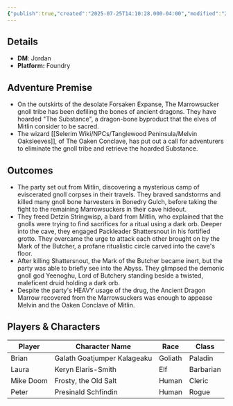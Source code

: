 ```yaml
---
{"publish":true,"created":"2025-07-25T14:10:28.000-04:00","modified":"2025-07-27T17:15:15.606-04:00","published":"2025-07-27T17:15:15.606-04:00","cssclasses":"","DM":"Jordan","Players":["Brian","Laura","Mike Doom","Peter"],"Platform":"Foundry"}
---
```


## Details
- **DM**: Jordan
- **Platform:** Foundry

## Adventure Premise
- On the outskirts of the desolate Forsaken Expanse, The Marrowsucker gnoll tribe has been defiling the bones of ancient dragons. They have hoarded "The Substance", a dragon-bone byproduct that the elves of Mitlin consider to be sacred.
- The wizard [[Selerim Wiki/NPCs/Tanglewood Peninsula/Melvin Oaksleeves]], of The Oaken Conclave, has put out a call for adventurers to eliminate the gnoll tribe and retrieve the hoarded Substance.

## Outcomes
- The party set out from Mitlin, discovering a mysterious camp of eviscerated gnoll corpses in their travels. They braved sandstorms and killed many gnoll bone harvesters in Bonedry Gulch, before taking the fight to the remaining Marrowsuckers in their cave hideout.
- They freed Detzin Stringwisp, a bard from Mitlin, who explained that the gnolls were trying to find sacrifices for a ritual using a dark orb. Deeper into the cave, they engaged Packleader Shattersnout in his fortified grotto. They overcame the urge to attack each other brought on by the Mark of the Butcher, a profane ritualistic circle carved into the cave's floor.
- After killing Shattersnout, the Mark of the Butcher became inert, but the party was able to briefly see into the Abyss. They glimpsed the demonic gnoll god Yeenoghu, Lord of Butchery standing beside a twisted, maleficent druid holding a dark orb.
- Despite the party's HEAVY usage of the drug, the Ancient Dragon Marrow recovered from the Marrowsuckers was enough to appease Melvin and the Oaken Conclave of Mitlin.

## Players & Characters
| Player              | Character Name              | Race    | Class     |
| ------------------- | --------------------------- | ------- | --------- |
| Brian | Galath Goatjumper Kalageaku | Goliath | Paladin   |
| Laura | Keryn Elaris-Smith          | Elf     | Barbarian |
| Mike Doom | Frosty, the Old Salt        | Human   | Cleric    |
| Peter | Presinald Schfindin         | Human   | Rogue     |
